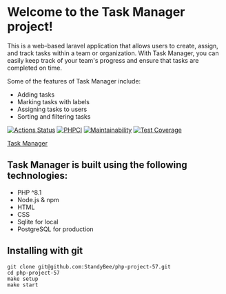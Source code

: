 # Welcome to the Task Manager project!

This is a web-based laravel application that allows users to create, assign, and track tasks within a team or organization. With Task Manager, you can easily keep track of your team's progress and ensure that tasks are completed on time.

Some of the features of Task Manager include:

- Adding tasks
- Marking tasks with labels
- Assigning tasks to users
- Sorting and filtering tasks

[![Actions Status](https://github.com/StandyBee/php-project-57/workflows/hexlet-check/badge.svg)](https://github.com/StandyBee/php-project-57/actions) [![PHPCI](https://github.com/StandyBee/php-project-57/actions/workflows/my-workflow.yml/badge.svg)](https://github.com/StandyBee/php-project-57/actions/workflows/my-workflow.yml) [![Maintainability](https://api.codeclimate.com/v1/badges/97995777557fc5863412/maintainability)](https://codeclimate.com/github/StandyBee/php-project-57/maintainability)
 [![Test Coverage](https://api.codeclimate.com/v1/badges/97995777557fc5863412/test_coverage)](https://codeclimate.com/github/StandyBee/php-project-57/test_coverage)

[Task Manager](https://php-project-57-production.up.railway.app)

## Task Manager is built using the following technologies:

- PHP ^8.1
- Node.js & npm
- HTML
- CSS
- Sqlite for local
- PostgreSQL for production

## Installing with git

```shell
git clone git@github.com:StandyBee/php-project-57.git
cd php-project-57
make setup
make start
```

